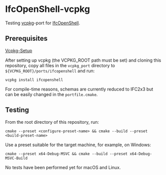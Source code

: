 # IfcOpenShell-vcpkg
Testing [vcpkg](https://vcpkg.io/en/)-port for [IfcOpenShell](https://github.com/IfcOpenShell/IfcOpenShell).

## Prerequisites
[Vcpkg-Setup](https://learn.microsoft.com/en-us/vcpkg/get_started/get-started?pivots=shell-cmd)

After setting up vcpkg (the VCPKG_ROOT path must be set) and cloning this repository, copy all files in the `vcpkg_port` directory to `${VCPKG_ROOT}/ports/ifcopenshell` and run:
```
vcpkg install ifcopenshell
```
For compile-time reasons, schemas are currently reduced to IFC2x3 but can be easily changed in the `portfile.cmake`.

## Testing

From the root directory of this repository, run:
```
cmake --preset <configure-preset-name> && cmake --build --preset <build-preset-name>
```
Use a preset suitable for the target machine, for example, on Windows:
```
cmake --preset x64-Debug-MSVC && cmake --build --preset x64-Debug-MSVC-Build
```
No tests have been performed yet for macOS and Linux.
